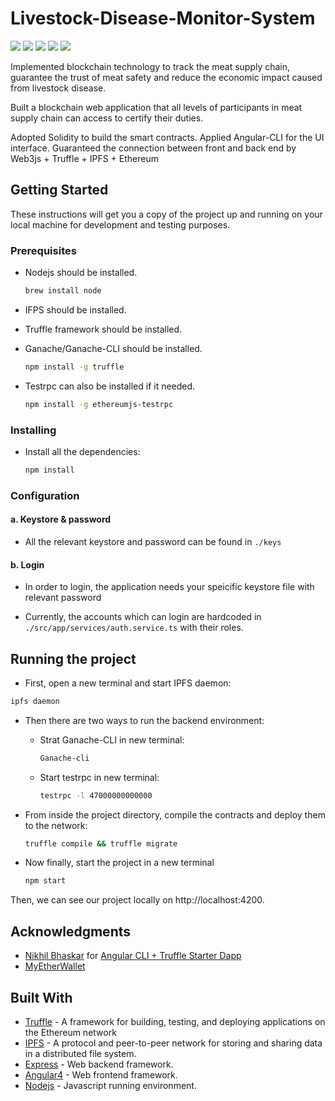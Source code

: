 # Livestock-Disease-Monitor-System

![](https://img.shields.io/badge/solidity-^0.5.8-red.svg) ![](https://img.shields.io/badge/angular-^4.0.0-green.svg)	![](https://img.shields.io/badge/truffle-^2.0.5-blue.svg)	![](https://img.shields.io/badge/express-^4.15.4-blue.svg)	![](https://img.shields.io/badge/IPFS-^0.4.22-blue.svg)	

Implemented blockchain technology to track the meat supply chain, guarantee the trust of meat safety and reduce the economic impact caused from livestock disease.

Built a blockchain web application that all levels of participants in meat supply chain can access to certify their duties. 

Adopted Solidity to build the smart contracts. Applied Angular-CLI for the UI interface. Guaranteed the connection between front and back end by Web3js + Truffle + IPFS + Ethereum

## Getting Started

These instructions will get you a copy of the project up and running on your local machine for development and testing purposes.

### Prerequisites

* Nodejs should be installed.

  ```Bash
  brew install node
  ```

* IFPS should be installed.

* Truffle framework should be installed.

* Ganache/Ganache-CLI should be installed.

  ```Bash
  npm install -g truffle
  ```

* Testrpc can also be installed if it needed.

  ```Bash
  npm install -g ethereumjs-testrpc
  ```

### Installing

* Install all the dependencies:

  ```Bash
  npm install
  ```

### Configuration

#### a. Keystore & password

* All the relevant keystore and password can be found in `./keys`

#### b. Login

* In order to login, the application needs your speicific keystore file with relevant password

* Currently, the accounts which can login are hardcoded in `./src/app/services/auth.service.ts` with their roles.

## Running the project

* First, open a new terminal and start IPFS daemon:
```Bash
ipfs daemon
```

* Then there are two ways to run the backend environment:

  * Strat Ganache-CLI in new terminal:

    ```Bash
    Ganache-cli
    ```
  
  * Start testrpc in new terminal:

    ```Bash
    testrpc -l 47000000000000
    ```

* From inside the project directory, compile the contracts and deploy them to the network:

  ```Bash
  truffle compile && truffle migrate
  ```

* Now finally, start the project in a new terminal

  ```Bash
  npm start
  ```
Then, we can see our project locally on http://localhost:4200.

## Acknowledgments

* [Nikhil Bhaskar](https://github.com/Nikhil22) for [Angular CLI + Truffle Starter Dapp](https://github.com/Nikhil22/angular4-truffle-starter-dapp)
* [MyEtherWallet](https://github.com/kvhnuke/etherwallet)

## Built With

* [Truffle](https://www.trufflesuite.com/) - A framework for building, testing, and deploying applications on the Ethereum network
* [IPFS](https://www.ipfs.com/) - A protocol and peer-to-peer network for storing and sharing data in a distributed file system.
* [Express](https://expressjs.com/) - Web backend framework.
* [Angular4](https://angular.io/) - Web frontend framework.
* [Nodejs](https://nodejs.org/en/) - Javascript running environment.